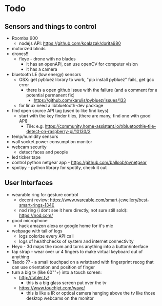 # Todo

## Sensors and things to control
- Roomba 900
    - nodejs API: https://github.com/koalazak/dorita980
- motorized blinds
- drones!!
    - fleye - drone with no blades
      - it has an openAPI, can use openCV for computer vision
      - it has a camera
- bluetooth LE (low energy) sensors
  - OSX: get pybluez library to work, "pip install pybluez" fails, get gcc error
    - there is a open github issue with the failure (and a comment for a potential permanent fix)
      - https://github.com/karulis/pybluez/issues/133
  - for linux need a libbluetooth-dev package
- find open source API tag (used to like find keys)
  - start with the key finder tiles, (there are many, find one with good API)
    - Tile: e.g. https://community.home-assistant.io/t/bluetoothle-tile-detect-on-raspberry-pi/10130/2
- temp/humidity sensors
- wall socket power consumption monitor
- webcam security
  - detect faces and people
- led ticker tape
- control python netgear app - https://github.com/balloob/pynetgear
- spotipy - python library for spotify, check it out

## User Interfaces
- wearable ring for gesture control
  - decent review: https://www.wareable.com/smart-jewellery/best-smart-rings-1340
  - nod ring (i dont see it here directly, not sure still sold): https://nod.com/
- good microphone
  - hack amazon alexa or google home for it's mic
- webpage with tail of logs
    - logs colorize every API call
    - logs of healthchecks of system and internet connectivity
- Heyo - 3d maps the room and turns anything into a button/interface
- tap strap - wear over ur 4 fingers to make virtual keyboard out of anything
- Taodo ?? - a small touchpad on a wristband with fingerprint recog that can use orientation and position of finger
- turn a big tv (like 60""+) into a touch screen: 
  - http://tabler.tv/
    - this is a big glass screen put over the tv
  - https://www.touchjet.com/wave/
    - this is like a IR or optical camera hanging above the tv like those desktop webcams on the monitor
